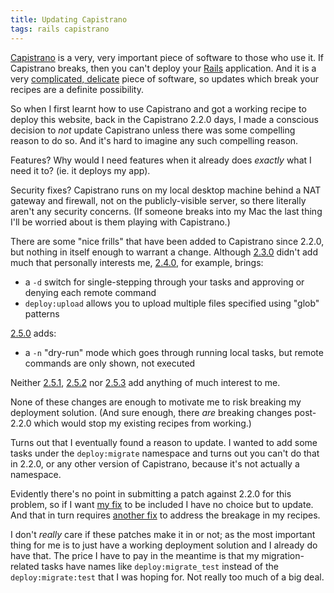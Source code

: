 ```yaml
---
title: Updating Capistrano
tags: rails capistrano
---
```


[Capistrano](/wiki/Capistrano) is a very, very important piece of software to those who use it. If Capistrano breaks, then you can't deploy your [Rails](/wiki/Rails) application. And it is a very [complicated, delicate](http://rubyhitsquad.com/Ruby_Hit_Squad.html) piece of software, so updates which break your recipes are a definite possibility.

So when I first learnt how to use Capistrano and got a working recipe to deploy this website, back in the Capistrano 2.2.0 days, I made a conscious decision to *not* update Capistrano unless there was some compelling reason to do so. And it's hard to imagine any such compelling reason.

Features? Why would I need features when it already does *exactly* what I need it to? (ie. it deploys my app).

Security fixes? Capistrano runs on my local desktop machine behind a NAT gateway and firewall, not on the publicly-visible server, so there literally aren't any security concerns. (If someone breaks into my Mac the last thing I'll be worried about is them playing with Capistrano.)

There are some "nice frills" that have been added to Capistrano since 2.2.0, but nothing in itself enough to warrant a change. Although [2.3.0](http://weblog.jamisbuck.org/2008/5/2/capistrano-2-3-0) didn't add much that personally interests me, [2.4.0](http://weblog.jamisbuck.org/2008/6/13/capistrano-2-4-0), for example, brings:

-   a `-d` switch for single-stepping through your tasks and approving or denying each remote command
-   `deploy:upload` allows you to upload multiple files specified using "glob" patterns

[2.5.0](http://capify.org/2008/8/29/capistrano-2-5-0) adds:

-   a `-n` "dry-run" mode which goes through running local tasks, but remote commands are only shown, not executed

Neither [2.5.1](http://capify.org/2008/11/7/capistrano-2-5-1), [2.5.2](http://capify.org/2008/11/13/capistrano-2-5-2) nor [2.5.3](http://capify.org/2008/12/7/capistrano-2-5-3) add anything of much interest to me.

None of these changes are enough to motivate me to risk breaking my deployment solution. (And sure enough, there *are* breaking changes post-2.2.0 which would stop my existing recipes from working.)

Turns out that I eventually found a reason to update. I wanted to add some tasks under the `deploy:migrate` namespace and turns out you can't do that in 2.2.0, or any other version of Capistrano, because it's not actually a namespace.

Evidently there's no point in submitting a patch against 2.2.0 for this problem, so if I want [my fix](http://capistrano.lighthouseapp.com/projects/8716/tickets/61) to be included I have no choice but to update. And that in turn requires [another fix](http://capistrano.lighthouseapp.com/projects/8716/tickets/64) to address the breakage in my recipes.

I don't *really* care if these patches make it in or not; as the most important thing for me is to just have a working deployment solution and I already do have that. The price I have to pay in the meantime is that my migration-related tasks have names like `deploy:migrate_test` instead of the `deploy:migrate:test` that I was hoping for. Not really too much of a big deal.
